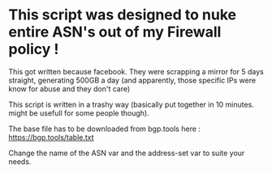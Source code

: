 # This script was designed to nuke entire ASN's out of my Firewall policy !

This got written because facebook. They were scrapping a mirror for 5 days straight, generating 500GB a day (and apparently, those specific IPs were know for abuse and they don't care)

This script is written in a trashy way (basically put together in 10 minutes. might be usefull for some people though).

The base file has to be downloaded from bgp.tools here : https://bgp.tools/table.txt

Change the name of the ASN var and the address-set var to suite your needs.
